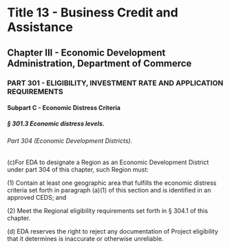 
# Title 13 - Business Credit and Assistance
## Chapter III - Economic Development Administration, Department of Commerce
### PART 301 - ELIGIBILITY, INVESTMENT RATE AND APPLICATION REQUIREMENTS
#### Subpart C - Economic Distress Criteria
##### § 301.3 Economic distress levels.
###### Part 304 (Economic Development Districts).

(c)For EDA to designate a Region as an Economic Development District under part 304 of this chapter, such Region must:

(1) Contain at least one geographic area that fulfills the economic distress criteria set forth in paragraph (a)(1) of this section and is identified in an approved CEDS; and

(2) Meet the Regional eligibility requirements set forth in § 304.1 of this chapter.

(d) EDA reserves the right to reject any documentation of Project eligibility that it determines is inaccurate or otherwise unreliable.
